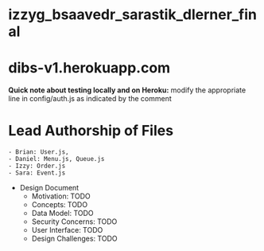 izzyg_bsaavedr_sarastik_dlerner_final
=====================================

# dibs-v1.herokuapp.com

**Quick note about testing locally and on Heroku:** modify the appropriate line in config/auth.js as indicated by the comment

# Lead Authorship of Files
	- Brian: User.js, 
	- Daniel: Menu.js, Queue.js
	- Izzy: Order.js
	- Sara: Event.js
* Design Document 
	- Motivation: TODO
	- Concepts: TODO
	- Data Model: TODO
	- Security Concerns: TODO
	- User Interface: TODO
	- Design Challenges: TODO